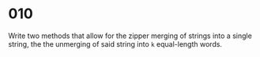 [_metadata_:tags]:-        "string encode decode"

# 010

Write two methods that allow for the zipper merging of strings into a single string, the the unmerging of said string into `k` equal-length words.
